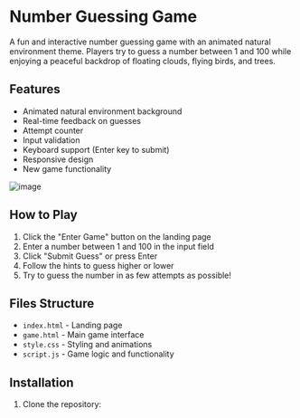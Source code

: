 # Number Guessing Game

A fun and interactive number guessing game with an animated natural environment theme. Players try to guess a number between 1 and 100 while enjoying a peaceful backdrop of floating clouds, flying birds, and trees.

## Features

- Animated natural environment background
- Real-time feedback on guesses
- Attempt counter
- Input validation
- Keyboard support (Enter key to submit)
- Responsive design
- New game functionality

![image](https://github.com/user-attachments/assets/41b274c4-45c7-4c92-afe6-b94d30bcd39d)



## How to Play

1. Click the "Enter Game" button on the landing page
2. Enter a number between 1 and 100 in the input field
3. Click "Submit Guess" or press Enter
4. Follow the hints to guess higher or lower
5. Try to guess the number in as few attempts as possible!

## Files Structure

- `index.html` - Landing page
- `game.html` - Main game interface
- `style.css` - Styling and animations
- `script.js` - Game logic and functionality

## Installation

1. Clone the repository:
